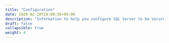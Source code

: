 ```yaml
---
title: "Configuration"
date: 2020-02-28T10:08:56+09:00
description: "Information to help you configure SQL Server to be secure."
draft: false
collapsible: true
weight: 4
---
```

